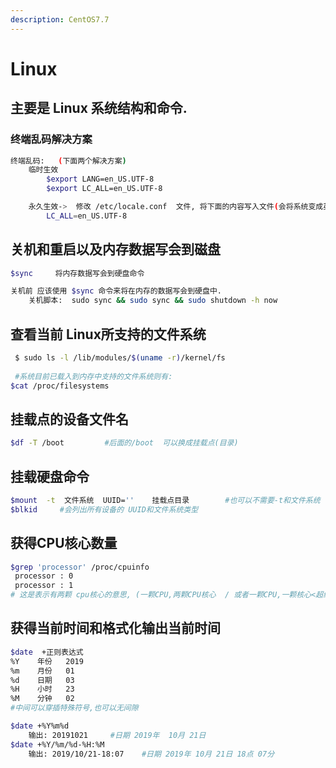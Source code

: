 ```yaml
---
description: CentOS7.7
---
```


# Linux

## 主要是 Linux 系统结构和命令.

### 终端乱码解决方案

```bash
终端乱码:   (下面两个解决方案)
    临时生效
        $export LANG=en_US.UTF-8
        $export LC_ALL=en_US.UTF-8

    永久生效->  修改 /etc/locale.conf  文件, 将下面的内容写入文件(会将系统变成英文)
        LC_ALL=en_US.UTF-8
```

## 关机和重启以及内存数据写会到磁盘

```bash
$sync     将内存数据写会到硬盘命令

关机前 应该使用 $sync 命令来将在内存的数据写会到硬盘中.
    关机脚本:  sudo sync && sudo sync && sudo shutdown -h now
```

## 查看当前 Linux所支持的文件系统

```bash
 $ sudo ls -l /lib/modules/$(uname -r)/kernel/fs
 
 #系统目前已载入到内存中支持的文件系统则有:
$cat /proc/filesystems
```

## 挂载点的设备文件名

```bash
$df -T /boot         #后面的/boot  可以换成挂载点(目录)
```

## 挂载硬盘命令

```bash
$mount  -t  文件系统  UUID=''    挂载点目录        #也可以不需要-t和文件系统
$blkid     #会列出所有设备的 UUID和文件系统类型
```

## 获得CPU核心数量

```bash
$grep 'processor' /proc/cpuinfo
 processor : 0
 processor : 1
# 这是表示有两颗 cpu核心的意思, (一颗CPU,两颗CPU核心  / 或者一颗CPU,一颗核心<超线程>)
```

## 获得当前时间和格式化输出当前时间

```bash
$date  +正则表达式
%Y    年份   2019
%m    月份   01
%d    日期   03
%H    小时   23
%M    分钟   02
#中间可以穿插特殊符号,也可以无间隙

$date +%Y%m%d
    输出: 20191021     #日期 2019年  10月 21日
$date +%Y/%m/%d-%H:%M
    输出: 2019/10/21-18:07    #日期 2019年 10月 21日 18点 07分
```

























